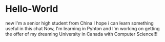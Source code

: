 # Hello-World
new 
I'm a senior high student from China
I hope i can learn something useful in this chat
Now, I'm learning in Pyhton and I'm working on getting the offer of my dreaming University in Canada with Computer Science!!!
